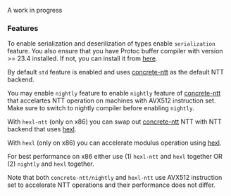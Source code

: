A work in progress

### Features

To enable serialization and deserilization of types enable `serialization` feature. You also ensure that you have Protoc buffer compiler with version >= 23.4 installed. If not, you can install it from [here](https://grpc.io/docs/protoc-installation/#binary-install).

By default `std` feature is enabled and uses [concrete-ntt](https://github.com/zama-ai/concrete-ntt) as the default NTT backend.

You may enable `nightly` feature to enable `nightly` feature of [concrete-ntt]() that accelartes NTT operation on machines with AVX512 instruction set. Make sure to switch to nightly compiler before enabling `nightly`.

With `hexl-ntt` (only on x86) you can swap out [concrete-ntt]() NTT with NTT backend that uses [hexl](https://github.com/intel/hexl).

With `hexl` (only on x86) you can accelerate modulus operation using [hexl](https://github.com/intel/hexl).

For best performance on x86 either use (1) `hexl-ntt` and `hexl` together OR (2) `nightly` and `hexl` together.

Note that both `concrete-ntt/nightly` and `hexl-ntt` use AVX512 instruction set to accelerate NTT operations and their performance does not differ.
